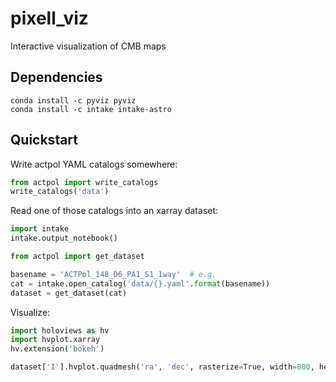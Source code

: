 # pixell_viz
Interactive visualization of CMB maps

## Dependencies

```
conda install -c pyviz pyviz
conda install -c intake intake-astro
```

## Quickstart

Write actpol YAML catalogs somewhere:
```python
from actpol import write_catalogs
write_catalogs('data')
```

Read one of those catalogs into an xarray dataset:

```python
import intake
intake.output_notebook()

from actpol import get_dataset

basename = 'ACTPol_148_D6_PA1_S1_1way'  # e.g.
cat = intake.open_catalog('data/{}.yaml'.format(basename))
dataset = get_dataset(cat)
```

Visualize:

```python
import holoviews as hv
import hvplot.xarray
hv.extension('bokeh')

dataset['I'].hvplot.quadmesh('ra', 'dec', rasterize=True, width=800, height=400, grid=True)
```
